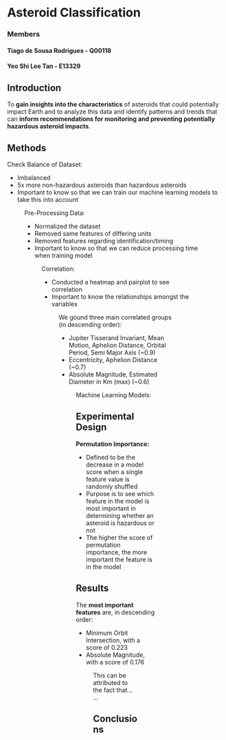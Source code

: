 # Asteroid Classification

### Members
#### Tiago de Sousa Rodrigues - Q00118
#### Yeo Shi Lee Tan - E13329


## Introduction
To **gain insights into the characteristics** of asteroids that could potentially impact Earth and to analyze this data and identify patterns and trends that can **inform recommendations for monitoring and preventing potentially hazardous asteroid impacts**.

## Methods
Check Balance of Dataset:
* Imbalanced
* 5x more non-hazardous asteroids than hazardous asteroids
* Important to know so that we can train our machine learning models to take this into account

<FIGURE>

Pre-Processing Data:
* Normalized the dataset
* Removed same features of differing units
* Removed features regarding identification/timing
* Important to know so that we can reduce processing time when training model

<FIGURE>
  
Correlation:
* Conducted a heatmap and pairplot to see correlation
* Important to know the relationships amongst the variables
  
 <FIGURE>
  
We gound three main correlated groups (in descending order):
* Jupiter Tisserand Invariant, Mean Motion, Aphelion Distance, Orbital Period, Semi Major Axis (~0.9)
* Eccentricity, Aphelion Distance (~0.7)
* Absolute Magnitude, Estimated Diameter in Km (max) (~0.6)
 
<FIGURE>
  
Machine Learning Models:
 


## Experimental Design
**Permutation Importance:**
* Defined to be the decrease in a model score when a single feature value is randomly shuffled
* Purpose is to see which feature in the model is most important in determining whether an asteroid is hazardous or not
* The higher the score of permutation importance, the more important the feature is in the model

## Results
The **most important features** are, in descending order:
* Minimum Orbit Intersection, with a score of 0.223
* Absolute Magnitude, with a score of 0.176

<FIGURE>

This can be attributed to the fact that... <insights>... <hazardous NEOs>

## Conclusions
